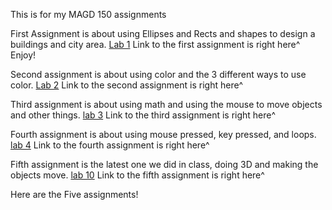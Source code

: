 This is for my MAGD 150 assignments

First Assignment is about using Ellipses and Rects and shapes to design a buildings and city area.
[Lab 1](https://github.com/CallanNC31/MAGD-150-Assignments/blob/gh-pages/f17magd150lab01_Callan/f17magd150lab01_Callan.pde)
Link to the first assignment is right here^ Enjoy!

Second assignment is about using color and the 3 different ways to use color.
[Lab 2](https://github.com/CallanNC31/MAGD-150-Assignments/blob/gh-pages/f17magd150lab02_Callan/f17magd150lab02_Callan.pde)
Link to the second assignment is right here^

Third assignment is about using math and using the mouse to move objects and other things.
[lab 3](https://github.com/CallanNC31/MAGD-150-Assignments/blob/gh-pages/f17_magd150_lab03_Callan/f17_magd150_lab03_Callan.pde)
Link to the third assignment is right here^

Fourth assignment is about using mouse pressed, key pressed, and loops.
[lab 4](https://github.com/CallanNC31/MAGD-150-Assignments/blob/gh-pages/s17magd150lab04_Callan/s17magd150lab04_Callan.pde)
Link to the fourth assignment is right here^

Fifth assignment is the latest one we did in class, doing 3D and making the objects move.
[lab 10](https://github.com/CallanNC31/MAGD-150-Assignments/blob/gh-pages/f17magd150lab10_Callan/f17magdlab10_Callan/f17magdlab10_Callan.pde)
Link to the fifth assignment is right here^

Here are the Five assignments!
